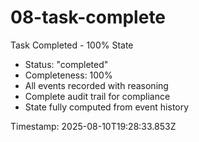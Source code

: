 # 08-task-complete

Task Completed - 100% State

- Status: "completed"
- Completeness: 100%
- All events recorded with reasoning
- Complete audit trail for compliance
- State fully computed from event history

Timestamp: 2025-08-10T19:28:33.853Z